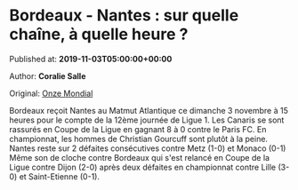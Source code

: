 
# Bordeaux - Nantes : sur quelle chaîne, à quelle heure ?

Published at: **2019-11-03T05:00:00+00:00**

Author: **Coralie Salle**

Original: [Onze Mondial](http://www.onzemondial.com/ligue-1/2019-2020/bordeaux-nantes-sur-quelle-chaine-a-quelle-heure-201322)

Bordeaux reçoit Nantes au Matmut Atlantique ce dimanche 3 novembre à 15 heures pour le compte de la 12ème journée de Ligue 1. Les Canaris se sont rassurés en Coupe de la Ligue en gagnant 8 à 0 contre le Paris FC. En championnat, les hommes de Christian Gourcuff sont plutôt à la peine. Nantes reste sur 2 défaites consécutives contre Metz (1-0) et Monaco (0-1)
Même son de cloche contre Bordeaux qui s'est relancé en Coupe de la Ligue contre Dijon (2-0) après deux défaites en championnat contre Lille (3-0) et Saint-Etienne (0-1).
 
